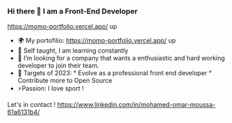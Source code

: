 ### Hi there 👋 I am a Front-End Developer
https://momo-portfolio.vercel.app/ up 

* 🌍 My portofilio: https://momo-portfolio.vercel.app/ up 
* 🌱 Self taught, I am learning constantly 
* 🤔 I’m looking for a company that wants a enthusiastic and hard working developer to join their team.
* 🥅 Targets of 2023:
   ° Evolve as a professional front end developer
	 ° Contribute more to Open Source
*	⚡Passion: I love sport !

Let's in contact !
https://www.linkedin.com/in/mohamed-omar-moussa-61a6131b4/

